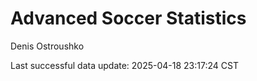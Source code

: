 # Advanced Soccer Statistics
Denis Ostroushko

<!-- gfm -->

Last successful data update: 2025-04-18 23:17:24 CST
